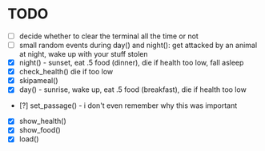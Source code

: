 # TODO

- [ ] decide whether to clear the terminal all the time or not
- [ ] small random events during day() and night(): get attacked by an animal at night, wake up with your stuff stolen 
- [x] night() - sunset, eat .5 food (dinner), die if health too low, fall asleep
- [x] check_health() die if too low
- [x] skipameal()
- [x] day() - sunrise, wake up, eat .5 food (breakfast), die if health too low
- [?] set_passage() - i don't even remember why this was important
- [x] show_health()
- [x] show_food()
- [x] load()
